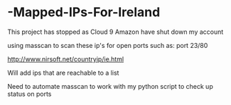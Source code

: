 # -Mapped-IPs-For-Ireland
This project has stopped as Cloud 9 Amazon have shut down my account 

using masscan to scan these ip's for open ports such as: port 23/80

http://www.nirsoft.net/countryip/ie.html


Will add ips that are reachable to a list

Need to automate masscan to work with my python script to check up status on ports 


 
